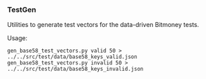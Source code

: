 ### TestGen ###

Utilities to generate test vectors for the data-driven Bitmoney tests.

Usage: 

    gen_base58_test_vectors.py valid 50 > ../../src/test/data/base58_keys_valid.json
    gen_base58_test_vectors.py invalid 50 > ../../src/test/data/base58_keys_invalid.json